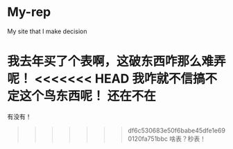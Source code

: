 My-rep
======

My site that I make decision


我去年买了个表啊，这破东西咋那么难弄呢！
<<<<<<< HEAD
我咋就不信搞不定这个鸟东西呢！
还在不在
=======

有没有！
>>>>>>> df6c530683e50f6babe45dfe1e690120fa751bbc
啥表？秒表！
